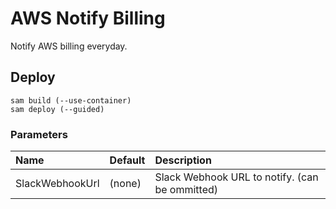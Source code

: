 # AWS Notify Billing

Notify AWS billing everyday.

## Deploy

```shell
sam build (--use-container)
sam deploy (--guided)
```

### Parameters

|Name|Default|Description|
|:--|:--|:--|
|SlackWebhookUrl|(none)|Slack Webhook URL to notify. (can be ommitted)|
